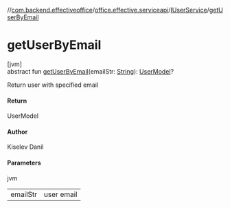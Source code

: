 //[com.backend.effectiveoffice](IdeaProjects/labs-office-elevator/effectiveOfficeBackend/documentation/gfm/index.md)/[office.effective.serviceapi](IdeaProjects/labs-office-elevator/effectiveOfficeBackend/documentation/gfm/com.backend.effectiveoffice/office.effective.serviceapi/index.md)/[IUserService](IdeaProjects/labs-office-elevator/effectiveOfficeBackend/documentation/gfm/com.backend.effectiveoffice/office.effective.serviceapi/-i-user-service/index.md)/[getUserByEmail](IdeaProjects/labs-office-elevator/effectiveOfficeBackend/documentation/gfm/com.backend.effectiveoffice/office.effective.serviceapi/-i-user-service/get-user-by-email.md)

# getUserByEmail

[jvm]\
abstract fun [getUserByEmail](IdeaProjects/labs-office-elevator/effectiveOfficeBackend/documentation/gfm/com.backend.effectiveoffice/office.effective.serviceapi/-i-user-service/get-user-by-email.md)(emailStr: [String](https://kotlinlang.org/api/latest/jvm/stdlib/kotlin/-string/index.html)): [UserModel](IdeaProjects/labs-office-elevator/effectiveOfficeBackend/documentation/gfm/com.backend.effectiveoffice/office.effective.model/-user-model/index.md)?

Return user with specified email

#### Return

UserModel

#### Author

Kiselev Danil

#### Parameters

jvm

| | |
|---|---|
| emailStr | user email |
